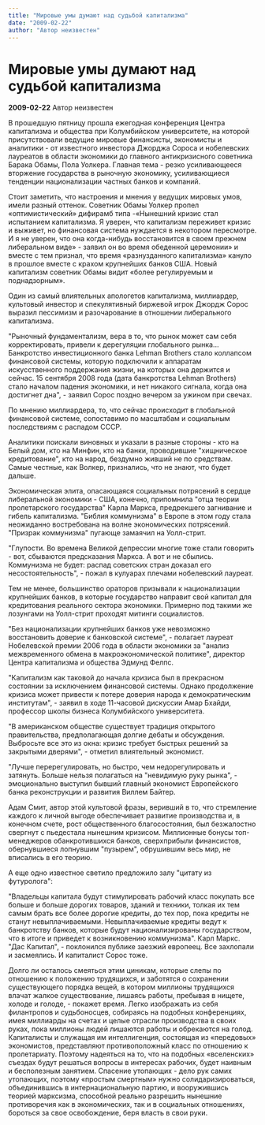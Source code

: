 ```yaml
---
title: "Мировые умы думают над судьбой капитализма"
date: "2009-02-22"
author: "Автор неизвестен"
---
```


# Мировые умы думают над судьбой капитализма

**2009-02-22** Автор неизвестен

В прошедшую пятницу прошла ежегодная конференция Центра капитализма и общества при Колумбийском университете, на которой присутствовали ведущие мировые финансисты, экономисты и аналитики - от известного инвестора Джорджа Сороса и нобелевских лауреатов в области экономики до главного антикризисного советника Барака Обамы, Пола Уолкера. Главная тема - резко усиливающееся вторжение государства в рыночную экономику, усиливающиеся тенденции национализации частных банков и компаний.

Стоит заметить, что настроения и мнения у ведущих мировых умов, имели разный оттенок. Советник Обамы Уолкер пропел «оптимистический» дифирамб типа -«Нынешний кризис стал испытанием капитализма. Я уверен, что капитализм переживет кризис и выживет, но финансовая система нуждается в некотором пересмотре. И я не уверен, что она когда-нибудь восстановится в своем прежнем либеральном виде» - заявил он во время обеденной церемонии» и вместе с тем признал, что время «разнузданного капитализма» кануло в прошлое вместе с крахом крупнейших банков США. Новый капитализм советник Обамы видит «более регулируемым и поднадзорным».

Один из самый влиятельных апологетов капитализма, миллиардер, культовый инвестор и спекулятивный биржевой игрок Джордж Сорос выразил пессимизм и разочарование в отношении либерального капитализма.

"Рыночный фундаментализм, вера в то, что рынок может сам себя корректировать, привели к дерегуляции глобального рынка... Банкротство инвестиционного банка Lehman Brothers стало коллапсом финансовой системы, которую подключили к аппаратам искусственного поддержания жизни, на которых она держится и сейчас. 15 сентября 2008 года (дата банкротства Lehman Brothers) стало началом падения экономики, и нет никакого сигнала, когда она достигнет дна", - заявил Сорос поздно вечером за ужином при свечах.

По мнению миллиардера, то, что сейчас происходит в глобальной финансовой системе, сопоставимо по масштабам и социальным последствиям с распадом СССР.

Аналитики поискали виновных и указали в разные стороны - кто на Белый дом, кто на Минфин, кто на банки, проводившие "хищническое кредитование", кто на народ, бездумно живший не по средствам. Самые честные, как Волкер, признались, что не знают, что будет дальше.

Экономическая элита, опасающаяся социальных потрясений в сердце либеральной экономики - США, конечно, припомнила "отца теории пролетарского государства" Карла Маркса, предрекшего загнивание и гибель капитализма. "Библия коммунизма" в Европе в этом году стала неожиданно востребована на волне экономических потрясений. "Призрак коммунизма" пугающе замаячил на Уолл-стрит.

"Глупости. Во времена Великой депрессии многие тоже стали говорить - вот, сбываются предсказания Маркса. А вот и не сбылись. Коммунизма не будет: распад советских стран доказал его несостоятельность", - пожал в кулуарах плечами нобелевский лауреат.

Тем не менее, большинство ораторов призывали к национализации крупнейших банков, в которые государство направит свой капитал для кредитования реального сектора экономики. Примерно под такими же лозунгами на Уолл-стрит проходят митинги социалистов.

"Без национализации крупнейших банков уже невозможно восстановить доверие к банковской системе", - полагает лауреат Нобелевской премии 2006 года в области экономики за "анализ межвременного обмена в макроэкономической политике", директор Центра капитализма и общества Эдмунд Фелпс.

"Капитализм как таковой до начала кризиса был в прекрасном состоянии за исключением финансовой системы. Однако продолжение кризиса может привести к потере доверия народа к демократическим институтам", - заявил в ходе 11-часовой дискуссии Амар Бхайди, профессор школы бизнеса Колумбийского университета.

"В американском обществе существует традиция открытого правительства, предполагающая долгие дебаты и обсуждения. Выбросьте все это из окна: кризис требует быстрых решений за закрытыми дверями", - отметил влиятельный экономист.

"Лучше перерегулировать, но быстро, чем недорегулировать и затянуть. Больше нельзя полагаться на "невидимую руку рынка", - эмоционально выступил бывший главный экономист Европейского банка реконструкции и развития Виллем Байтер.

Адам Смит, автор этой культовой фразы, веривший в то, что стремление каждого к личной выгоде обеспечивает развитие производства и, в конечном счете, рост общественного благосостояния, был безжалостно свергнут с пьедестала нынешним кризисом. Миллионные бонусы топ-менеджеров обанкротившихся банков, сверхприбыли финансистов, обернувшиеся лопнувшим "пузырем", обрушившим весь мир, не вписались в его теорию.

А еще одно известное светило предложило залу "цитату из футуролога":

"Владельцы капитала будут стимулировать рабочий класс покупать все больше и больше дорогих товаров, зданий и техники, толкая их тем самым брать все более дорогие кредиты, до тех пор, пока кредиты не станут невыплачиваемыми. Невыплачиваемые кредиты ведут к банкротству банков, которые будут национализированы государством, что в итоге и приведет к возникновению коммунизма". Карл Маркс. "Дас Капитал", - поклонился публике заезжий европеец. Все захлопали и засмеялись. И капиталист Сорос тоже.

Долго ли осталось смеяться этим циникам, которые слепы по отношению к положению трудящихся, и заботятся о сохранении существующего порядка вещей, в котором миллионы трудящихся влачат жалкое существование, лишаясь работы, пребывая в нищете, холоде и голоде, - покажет время. Легко изображать из себя филантропов и судьбоносцев, собираясь на подобных конференциях, имея миллиарды на счетах и целые отрасли производства в своих руках, пока миллионы людей лишаются работы и обрекаются на голод. Капиталисты и служащая им интеллигенция, состоящая из «передовых» экономистов, представляют противоположный класс по отношению к пролетариату. Поэтому надеяться на то, что на подобных «вселенских» съездах будут решаться вопросы в интересах рабочих, будет наивным и бесполезным занятием. Спасение утопающих - дело рук самих утопающих, поэтому «простым смертным» нужно солидаризироваться, объединившись в интернациональную партию, и вооружившись теорией марксизма, способной реально разрешить нынешние противоречия как в экономических, так и в социальных отношениях, бороться за свое освобождение, беря власть в свои руки.